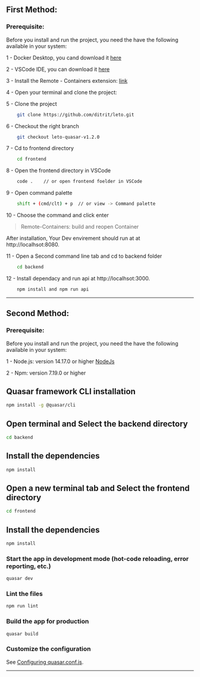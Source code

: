 ## First Method: 
### Prerequisite:

Before you install and run the project, you need the have the following available in your system:

1 - Docker Desktop, you cand download it [here](https://docs.docker.com/get-docker/)

2 - VSCode IDE, you can download it [here](https://code.visualstudio.com/) 

3 - Install the Remote - Containers extension: [link](https://marketplace.visualstudio.com/items?itemName=ms-vscode-remote.remote-containers)

4 - Open your terminal and clone the project: 

5 - Clone the project
```bash
    git clone https://github.com/ditrit/leto.git
```

6 - Checkout the right branch
```bash
    git checkout leto-quasar-v1.2.0
```

7 - Cd to frontend directory
```bash
    cd frontend
```

8 - Open the frontend directory in VSCode
```bash
    code .    // or open frontend foelder in VSCode
```

9 - Open command palette
```bash
    shift + (cmd/clt) + p  // or view -> Command palette
```

10 - Choose the command and click enter
 > Remote-Containers: build and reopen Container

After installation, Your Dev envirement should run at at http://localhsot:8080.

11 - Open a Second command line tab and cd to backend folder 
```bash
    cd backend 
```

12 - Install dependacy and run api at http://localhsot:3000.
```bash
    npm install and npm run api
```

---

## Second Method: 

### Prerequisite:

Before you install and run the project, you need the have the following available in your system:

1 - Node.js: version 14.17.0 or higher [NodeJs](https://nodejs.org/)

2 - Npm: version 7.19.0 or higher

## Quasar framework CLI installation

```bash
npm install -g @quasar/cli
```

## Open terminal and Select the backend directory

```bash
cd backend
```

## Install the dependencies

```bash
npm install
```

## Open a new terminal tab and Select the frontend directory

```bash
cd frontend
```

## Install the dependencies

```bash
npm install
```

### Start the app in development mode (hot-code reloading, error reporting, etc.)

```bash
quasar dev
```

### Lint the files

```bash
npm run lint
```

### Build the app for production

```bash
quasar build
```

### Customize the configuration

See [Configuring quasar.conf.js](https://v2.quasar.dev/quasar-cli/quasar-conf-js).

---
